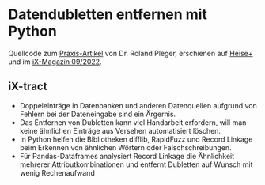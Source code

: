 # Datendubletten entfernen mit Python

Quellcode zum [Praxis-Artikel](https://www.heise.de/select/ix/2022/82212612504066891412) von Dr. Roland Pleger, erschienen auf [Heise+](https://heise.de/-7166150) und im [iX-Magazin 09/2022](https://www.heise.de/select/ix/2022/9). 

## iX-tract
- Doppeleinträge in Datenbanken und anderen Datenquellen aufgrund von Fehlern bei der Dateneingabe sind ein Ärgernis.
- Das Entfernen von Dubletten kann viel Handarbeit erfordern, will man keine ähnlichen Einträge aus Versehen automatisiert löschen.
- In Python helfen die Bibliotheken difflib, RapidFuzz und Record Linkage beim Erkennen von ähnlichen Wörtern oder Falschschreibungen.
- Für Pandas-Dataframes analysiert Record Linkage die Ähnlichkeit mehrerer Attributkombinationen und entfernt Dubletten auf Wunsch mit wenig Rechenaufwand

